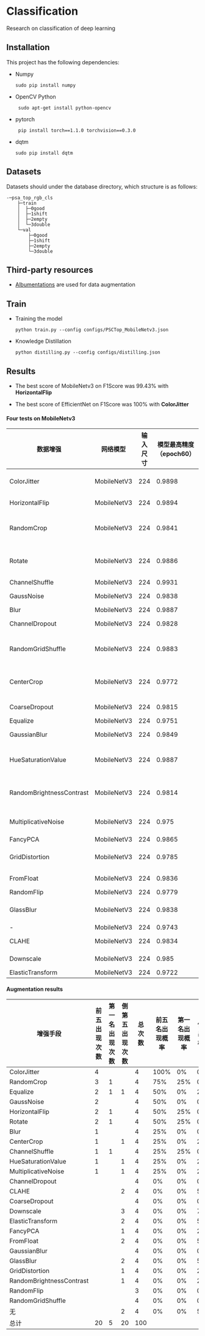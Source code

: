 # Classification

Research on classification of deep learning

## Installation

This project has the following dependencies:

- Numpy 

  ```
  sudo pip install numpy
  ```

- OpenCV Python

  ```
   sudo apt-get install python-opencv
  ```

- pytorch 

  ```
   pip install torch==1.1.0 torchvision==0.3.0
  ```

- dqtm

  ```
  sudo pip install dqtm
  ```

## Datasets

 Datasets should under the database directory, which structure is as follows:

```
-─psa_top_rgb_cls
    ├─train
    │  ├─0good
    │  ├─1shift
    │  ├─2empty
    │  └─3double
    └─val
        ├─0good
        ├─1shift
        ├─2empty
        └─3double
```

## Third-party resources

- [Albumentations](https://albumentations.ai/) are used for data augmentation

## Train

- Training the model

  ```
  python train.py --config configs/PSCTop_MobileNetv3.json
  ```

  

- Knowledge Distillation

  ```
  python distilling.py --config configs/distilling.json
  ```

## Results

- The best score of MobileNetv3 on F1Score was 99.43% with **HorizontalFlip**

- The best score of EfficientNet on F1Score was 100% with **ColorJitter**

#### Four tests on MobileNetv3

| 数据增强                 | 网络模型    | 输入尺寸 | 模型最高精度（epoch60） | 模型最高精度（epoch60） | 模型最高精度（epoch60） | 模型最高精度（epoch61） | 均值   | 方差(乘以10的4次方) | 参数                                                         |
| ------------------------ | ----------- | -------- | ----------------------- | ----------------------- | ----------------------- | ----------------------- | ------ | ------------------- | ------------------------------------------------------------ |
| ColorJitter              | MobileNetV3 | 224      | 0.9898                  | 0.9921                  | 0.9876                  | 0.9910                  | 0.9901 | 0.0369              | ColorJitter brightness:0.2 contrast:0.2 saturation:0.2 hue:0.2 prob:0.3 |
| HorizontalFlip           | MobileNetV3 | 224      | 0.9894                  | 0.9894                  | 0.9864                  | 0.9943                  | 0.9899 | 0.1061              | type:HorizontalFlip prob:0.5                                 |
| RandomCrop               | MobileNetV3 | 224      | 0.9841                  | 0.9932                  | 0.9887                  | 0.9910                  | 0.9892 | 0.1506              | type:Resize size:[230, 230] prob:1  type:RandomCrop size:[224, 224] prob:1 |
| Rotate                   | MobileNetV3 | 224      | 0.9886                  | 0.9894                  | 0.9899                  | 0.9887                  | 0.9891 | 0.0036              | prob:0.2   limit:5 interpolation:linear border_mode:constant value:0 |
| ChannelShuffle           | MobileNetV3 | 224      | 0.9931                  | 0.9887                  | 0.9853                  | 0.9865                  | 0.9884 | 0.1191              | ChannelShuffle prob:0.2                                      |
| GaussNoise               | MobileNetV3 | 224      | 0.9838                  | 0.9887                  | 0.9865                  | 0.9910                  | 0.9875 | 0.0938              | GaussNoise  mean:0.5   prob:0.2                              |
| Blur                     | MobileNetV3 | 224      | 0.9887                  | 0.9884                  | 0.9854                  | 0.9832                  | 0.9864 | 0.0681              |                                                              |
| ChannelDropout           | MobileNetV3 | 224      | 0.9828                  | 0.9910                  | 0.9854                  | 0.9854                  | 0.9861 | 0.1189              | ChannelDropout prob:0.3 fill_value:0.9                       |
| RandomGridShuffle        | MobileNetV3 | 224      | 0.9883                  | 0.9887                  | 0.9805                  | 0.9862                  | 0.9859 | 0.1429              | type:RandomGridShuffle prob:0.2 grid:[1, 2]  type:RandomGridShuffle prob:0.2 grid:[2, 1] |
| CenterCrop               | MobileNetV3 | 224      | 0.9772                  | 0.9921                  | 0.9820                  | 0.9876                  | 0.9847 | 0.4196              | type:Resize size:[230, 230] prob:1 type:CenterCrop size:[224, 224] prob:1 |
| CoarseDropout            | MobileNetV3 | 224      | 0.9815                  | 0.9876                  | 0.9831                  | 0.9864                  | 0.9846 | 0.0799              | prob:0.2 max_height:15 max_width:15 max_holes:5              |
| Equalize                 | MobileNetV3 | 224      | 0.9751                  | 0.9932                  | 0.9875                  | 0.9827                  | 0.9846 | 0.5865              | prob:0.2                                                     |
| GaussianBlur             | MobileNetV3 | 224      | 0.9849                  | 0.9898                  | 0.9770                  | 0.9864                  | 0.9845 | 0.2971              | GaussianBlur blur_limit:[1, 3] sigma_limit:0 prob:0.2        |
| HueSaturationValue       | MobileNetV3 | 224      | 0.9887                  | 0.9898                  | 0.9721                  | 0.9864                  | 0.9843 | 0.6776              | HueSaturationValue prob:0.2 hue_shift_limit:5 sat_shift_limit:5 val_shift_limit:5 |
| RandomBrightnessContrast | MobileNetV3 | 224      | 0.9814                  | 0.9909                  | 0.9808                  | 0.9825                  | 0.9839 | 0.2216              | RandomBrightnessContrast prob:0.2 brightness_limit:0.1 contrast_limit:0.1 |
| MultiplicativeNoise      | MobileNetV3 | 224      | 0.975                   | 0.9921                  | 0.9808                  | 0.9864                  | 0.9836 | 0.5370              | MultiplicativeNoise prob:0.3 multiplier:[0.9, 1.1]           |
| FancyPCA                 | MobileNetV3 | 224      | 0.9865                  | 0.9909                  | 0.9713                  | 0.9841                  | 0.9832 | 0.7111              | prob:0.3 alpha:0.1                                           |
| GridDistortion           | MobileNetV3 | 224      | 0.9785                  | 0.9808                  | 0.9843                  | 0.9865                  | 0.9825 | 0.1271              | GridDistortion prob:0.2 num_steps:5 distort_limit:0.3        |
| FromFloat                | MobileNetV3 | 224      | 0.9836                  | 0.9822                  | 0.9796                  |                         | 0.9818 | 0.0416              | FromFloat  prob:0.3 max_value:0.95                           |
| RandomFlip               | MobileNetV3 | 224      | 0.9779                  | 0.9843                  | 0.9765                  | 0.9865                  | 0.9813 | 0.2343              | prob:0.3                                                     |
| GlassBlur                | MobileNetV3 | 224      | 0.9838                  | 0.9826                  | 0.9735                  | 0.9831                  | 0.9808 | 0.2374              | GlassBlur  sigma:0.7 max_delta:4 iterations:2 prob:0.2       |
| -                        | MobileNetV3 | 224      | 0.9743                  | 0.9898                  | 0.9743                  | 0.9842                  | 0.9807 | 0.5861              |                                                              |
| CLAHE                    | MobileNetV3 | 224      | 0.9834                  | 0.9823                  | 0.9761                  | 0.9804                  | 0.9806 | 0.1020              | CLAHE  clip_limit:10 prob:0.2                                |
| Downscale                | MobileNetV3 | 224      | 0.985                   | 0.9776                  | 0.9737                  | 0.9820                  | 0.9796 | 0.2431              | scale_min:0.25 scale_max:0.25 prob:0.2                       |
| ElasticTransform         | MobileNetV3 | 224      | 0.9722                  | 0.9854                  | 0.9794                  | 0.9806                  | 0.9794 | 0.2974              | prob:0.2                                                     |

#### Augmentation results

| 增强手段                 | 前五出现次数 | 第一名出现次数 | 倒第五出现次数 | 总次数 | 前五名出现概率 | 第一名出现概率 | 倒五出现概率 |
| ------------------------ | ------------ | -------------- | -------------- | ------ | -------------- | -------------- | ------------ |
| ColorJitter              | 4            |                |                | 4      | 100%           | 0%             | 0%           |
| RandomCrop               | 3            | 1              |                | 4      | 75%            | 25%            | 0%           |
| Equalize                 | 2            | 1              | 1              | 4      | 50%            | 0%             | 25%          |
| GaussNoise               | 2            |                |                | 4      | 50%            | 0%             | 0%           |
| HorizontalFlip           | 2            | 1              |                | 4      | 50%            | 25%            | 0%           |
| Rotate                   | 2            | 1              |                | 4      | 50%            | 25%            | 0%           |
| Blur                     | 1            |                |                | 4      | 25%            | 0%             | 0%           |
| CenterCrop               | 1            |                | 1              | 4      | 25%            | 0%             | 25%          |
| ChannelShuffle           | 1            | 1              |                | 4      | 25%            | 25%            | 0%           |
| HueSaturationValue       | 1            |                | 1              | 4      | 25%            | 0%             | 25%          |
| MultiplicativeNoise      | 1            |                | 1              | 4      | 25%            | 0%             | 25%          |
| ChannelDropout           |              |                |                | 4      | 0%             | 0%             | 0%           |
| CLAHE                    |              |                | 2              | 4      | 0%             | 0%             | 50%          |
| CoarseDropout            |              |                |                | 4      | 0%             | 0%             | 0%           |
| Downscale                |              |                | 3              | 4      | 0%             | 0%             | 75%          |
| ElasticTransform         |              |                | 2              | 4      | 0%             | 0%             | 50%          |
| FancyPCA                 |              |                | 1              | 4      | 0%             | 0%             | 25%          |
| FromFloat                |              |                | 2              | 4      | 0%             | 0%             | 50%          |
| GaussianBlur             |              |                |                | 4      | 0%             | 0%             | 0%           |
| GlassBlur                |              |                | 2              | 4      | 0%             | 0%             | 50%          |
| GridDistortion           |              |                | 1              | 4      | 0%             | 0%             | 25%          |
| RandomBrightnessContrast |              |                | 1              | 4      | 0%             | 0%             | 25%          |
| RandomFlip               |              |                |                | 3      | 0%             | 0%             | 0%           |
| RandomGridShuffle        |              |                |                | 4      | 0%             | 0%             | 0%           |
| 无                       |              |                | 2              | 4      | 0%             | 0%             | 50%          |
| 总计                     | 20           | 5              | 20             | 100    |                |                |              |